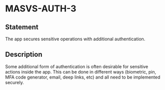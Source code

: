# MASVS-AUTH-3

## Statement

The app secures sensitive operations with additional authentication.

## Description

Some additional form of authentication is often desirable for sensitive actions inside the app. This can be done in different ways (biometric, pin, MFA code generator, email, deep links, etc) and all need to be implemented securely.
